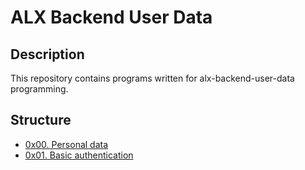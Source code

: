 # ALX Backend User Data

## Description

This repository contains programs written for alx-backend-user-data programming.

## Structure

- [0x00. Personal data](./0x00-personal_data)
- [0x01. Basic authentication](./0x01-Basic_authentication)
